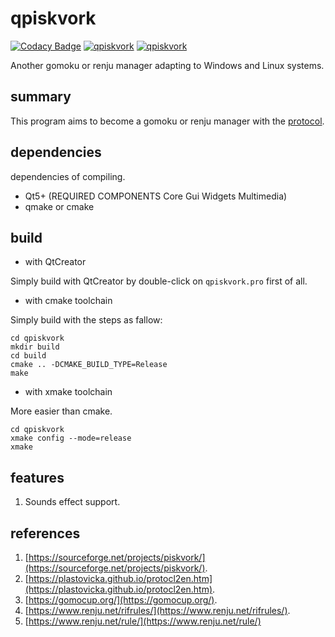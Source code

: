 # qpiskvork

[![Codacy Badge](https://api.codacy.com/project/badge/Grade/81b307ac0e004c58adeef0c80f620310)](https://app.codacy.com/gh/Joker2770/qpiskvork?utm_source=github.com&utm_medium=referral&utm_content=Joker2770/qpiskvork&utm_campaign=Badge_Grade_Settings)
[![qpiskvork](https://snapcraft.io/qpiskvork/badge.svg)](https://snapcraft.io/qpiskvork)
[![qpiskvork](https://snapcraft.io/qpiskvork/trending.svg?name=0)](https://snapcraft.io/qpiskvork)

Another gomoku or renju manager adapting to Windows and Linux systems.

## summary
This program aims to become a gomoku or renju manager with the [protocol](https://plastovicka.github.io/protocl2en.htm).

## dependencies
dependencies of compiling.
*   Qt5+ (REQUIRED COMPONENTS Core Gui Widgets Multimedia)
*   qmake or cmake

## build
-   with QtCreator

Simply build with QtCreator by double-click on `qpiskvork.pro` first of all.

-   with cmake toolchain

Simply build with the steps as fallow:

```shell
cd qpiskvork
mkdir build
cd build
cmake .. -DCMAKE_BUILD_TYPE=Release
make
```

-   with xmake toolchain

More easier than cmake.

```shell
cd qpiskvork
xmake config --mode=release
xmake
```

## features

1.  Sounds effect support.

## references

1.  [https://sourceforge.net/projects/piskvork/](https://sourceforge.net/projects/piskvork/).
2.  [https://plastovicka.github.io/protocl2en.htm](https://plastovicka.github.io/protocl2en.htm).
3.  [https://gomocup.org/](https://gomocup.org/).
4.  [https://www.renju.net/rifrules/](https://www.renju.net/rifrules/).
5.  [https://www.renju.net/rule/](https://www.renju.net/rule/)
